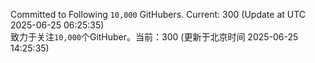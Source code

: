 Committed to Following `10,000` GitHubers. Current: <!-- FOLLOWING_COUNT -->300<!-- FOLLOWING_COUNT --> (Update at UTC <!-- LAST_UPDATED -->2025-06-25 06:25:35<!-- LAST_UPDATED -->)<br>
致力于关注`10,000`个GitHuber。当前：<!-- FOLLOWING_COUNT -->300<!-- FOLLOWING_COUNT --> (更新于北京时间 <!-- LAST_UPDATED_CST -->2025-06-25 14:25:35<!-- LAST_UPDATED_CST -->)

